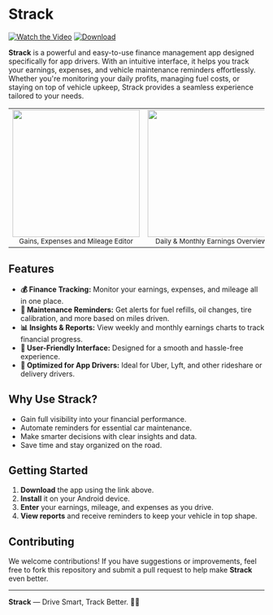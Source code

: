 # Strack

[![Watch the Video](https://img.shields.io/badge/Watch%20Video-YouTube-red)](https://www.youtube.com/watch?v=dHwc6LsbKE8)
[![Download](https://img.shields.io/badge/Download-Now-blue)](https://bit.ly/4bSTeG3)

**Strack** is a powerful and easy-to-use finance management app designed specifically for app drivers. With an intuitive interface, it helps you track your earnings, expenses, and vehicle maintenance reminders effortlessly. Whether you're monitoring your daily profits, managing fuel costs, or staying on top of vehicle upkeep, Strack provides a seamless experience tailored to your needs.

<div align="center">
<table>
  <tr>
    <td align="center">
      <img src="https://github.com/user-attachments/assets/456b8279-bfd0-4c63-b6e5-6427073f6ba3" width="250"><br>
      <sub>Gains, Expenses and Mileage Editor</sub>
    </td>
    <td align="center">
      <img src="https://github.com/user-attachments/assets/67a41ec4-f91f-41f2-bd12-09001cf6d5e3" width="250"><br>
      <sub>Daily & Monthly Earnings Overview</sub>
    </td>
  </tr>
</table>
</div>

## Features

- **💰 Finance Tracking:** Monitor your earnings, expenses, and mileage all in one place.
- **🔧 Maintenance Reminders:** Get alerts for fuel refills, oil changes, tire calibration, and more based on miles driven.
- **📊 Insights & Reports:** View weekly and monthly earnings charts to track financial progress.
- **🧭 User-Friendly Interface:** Designed for a smooth and hassle-free experience.
- **🚗 Optimized for App Drivers:** Ideal for Uber, Lyft, and other rideshare or delivery drivers.

## Why Use Strack?

- Gain full visibility into your financial performance.
- Automate reminders for essential car maintenance.
- Make smarter decisions with clear insights and data.
- Save time and stay organized on the road.

## Getting Started

1. **Download** the app using the link above.
2. **Install** it on your Android device.
3. **Enter** your earnings, mileage, and expenses as you drive.
4. **View reports** and receive reminders to keep your vehicle in top shape.

## Contributing

We welcome contributions! If you have suggestions or improvements, feel free to fork this repository and submit a pull request to help make **Strack** even better.

---

**Strack** — Drive Smart, Track Better. 💸🚗
